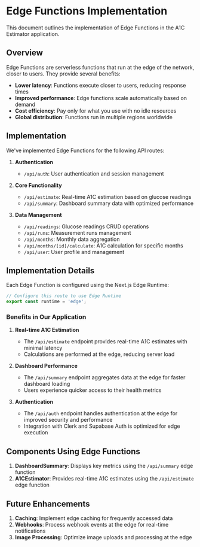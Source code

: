# Edge Functions Implementation

This document outlines the implementation of Edge Functions in the A1C Estimator application.

## Overview

Edge Functions are serverless functions that run at the edge of the network, closer to users. They provide several benefits:

- **Lower latency**: Functions execute closer to users, reducing response times
- **Improved performance**: Edge functions scale automatically based on demand
- **Cost efficiency**: Pay only for what you use with no idle resources
- **Global distribution**: Functions run in multiple regions worldwide

## Implementation

We've implemented Edge Functions for the following API routes:

1. **Authentication**

   - `/api/auth`: User authentication and session management

2. **Core Functionality**

   - `/api/estimate`: Real-time A1C estimation based on glucose readings
   - `/api/summary`: Dashboard summary data with optimized performance

3. **Data Management**
   - `/api/readings`: Glucose readings CRUD operations
   - `/api/runs`: Measurement runs management
   - `/api/months`: Monthly data aggregation
   - `/api/months/[id]/calculate`: A1C calculation for specific months
   - `/api/user`: User profile and management

## Implementation Details

Each Edge Function is configured using the Next.js Edge Runtime:

```typescript
// Configure this route to use Edge Runtime
export const runtime = 'edge';
```

### Benefits in Our Application

1. **Real-time A1C Estimation**

   - The `/api/estimate` endpoint provides real-time A1C estimates with minimal latency
   - Calculations are performed at the edge, reducing server load

2. **Dashboard Performance**

   - The `/api/summary` endpoint aggregates data at the edge for faster dashboard loading
   - Users experience quicker access to their health metrics

3. **Authentication**
   - The `/api/auth` endpoint handles authentication at the edge for improved security and performance
   - Integration with Clerk and Supabase Auth is optimized for edge execution

## Components Using Edge Functions

1. **DashboardSummary**: Displays key metrics using the `/api/summary` edge function
2. **A1CEstimator**: Provides real-time A1C estimates using the `/api/estimate` edge function

## Future Enhancements

1. **Caching**: Implement edge caching for frequently accessed data
2. **Webhooks**: Process webhook events at the edge for real-time notifications
3. **Image Processing**: Optimize image uploads and processing at the edge
